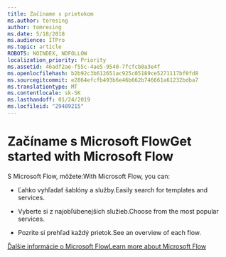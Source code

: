 ```yaml
---
title: Začíname s prietokom
ms.author: toresing
author: tomresing
ms.date: 5/18/2018
ms.audience: ITPro
ms.topic: article
ROBOTS: NOINDEX, NOFOLLOW
localization_priority: Priority
ms.assetid: 46adf2ae-f55c-4ae5-9540-7fcfcb0a3e4f
ms.openlocfilehash: b2b92c3b612651ac925c05189ce5271117bf0fd8
ms.sourcegitcommit: e2864efcfb493b6e46b662b746661a61232bdba7
ms.translationtype: MT
ms.contentlocale: sk-SK
ms.lasthandoff: 01/24/2019
ms.locfileid: "29489215"
---
```

# <a name="get-started-with-microsoft-flow"></a><span data-ttu-id="842a9-102">Začíname s Microsoft Flow</span><span class="sxs-lookup"><span data-stu-id="842a9-102">Get started with Microsoft Flow</span></span>

<span data-ttu-id="842a9-103">S Microsoft Flow, môžete:</span><span class="sxs-lookup"><span data-stu-id="842a9-103">With Microsoft Flow, you can:</span></span>
  
- <span data-ttu-id="842a9-104">Ľahko vyhľadať šablóny a služby.</span><span class="sxs-lookup"><span data-stu-id="842a9-104">Easily search for templates and services.</span></span>
    
- <span data-ttu-id="842a9-105">Vyberte si z najobľúbenejších služieb.</span><span class="sxs-lookup"><span data-stu-id="842a9-105">Choose from the most popular services.</span></span>
    
- <span data-ttu-id="842a9-106">Pozrite si prehľad každý prietok.</span><span class="sxs-lookup"><span data-stu-id="842a9-106">See an overview of each flow.</span></span>
    
[<span data-ttu-id="842a9-107">Ďalšie informácie o Microsoft Flow</span><span class="sxs-lookup"><span data-stu-id="842a9-107">Learn more about Microsoft Flow</span></span>](https://go.microsoft.com/fwlink/?linkid=874446)
  

